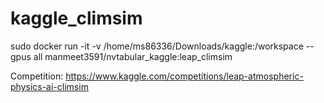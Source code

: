 # kaggle_climsim

sudo docker run -it -v /home/ms86336/Downloads/kaggle:/workspace --gpus all  manmeet3591/nvtabular_kaggle:leap_climsim

Competition: https://www.kaggle.com/competitions/leap-atmospheric-physics-ai-climsim
